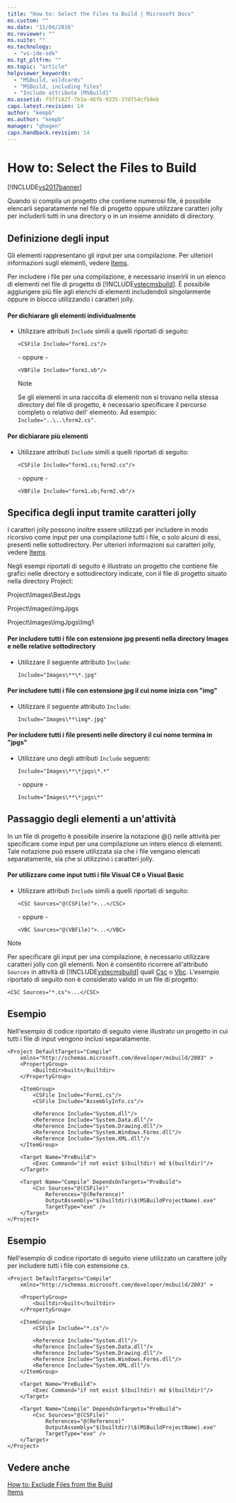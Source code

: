 ```yaml
---
title: "How to: Select the Files to Build | Microsoft Docs"
ms.custom: ""
ms.date: "11/04/2016"
ms.reviewer: ""
ms.suite: ""
ms.technology: 
  - "vs-ide-sdk"
ms.tgt_pltfrm: ""
ms.topic: "article"
helpviewer_keywords: 
  - "MSBuild, wildcards"
  - "MSBuild, including files"
  - "Include attribute [MSBuild]"
ms.assetid: f5ff182f-7b3a-46fb-9335-37df54cfb8eb
caps.latest.revision: 14
author: "kempb"
ms.author: "kempb"
manager: "ghogen"
caps.handback.revision: 14
---
```

# How to: Select the Files to Build
[!INCLUDE[vs2017banner](../code-quality/includes/vs2017banner.md)]

Quando si compila un progetto che contiene numerosi file, è possibile elencarli separatamente nel file di progetto oppure utilizzare caratteri jolly per includerli tutti in una directory o in un insieme annidato di directory.  
  
## Definizione degli input  
 Gli elementi rappresentano gli input per una compilazione.  Per ulteriori informazioni sugli elementi, vedere [Items](../msbuild/msbuild-items.md).  
  
 Per includere i file per una compilazione, è necessario inserirli in un elenco di elementi nel file di progetto di [!INCLUDE[vstecmsbuild](../extensibility/internals/includes/vstecmsbuild_md.md)].  È possibile aggiungere più file agli elenchi di elementi includendoli singolarmente oppure in blocco utilizzando i caratteri jolly.  
  
#### Per dichiarare gli elementi individualmente  
  
-   Utilizzare attributi `Include` simili a quelli riportati di seguito:  
  
     `<CSFile Include="form1.cs"/>`  
  
     \- oppure \-  
  
     `<VBFile Include="form1.vb"/>`  
  
    > [!NOTE]
    >  Se gli elementi in una raccolta di elementi non si trovano nella stessa directory del file di progetto, è necessario specificare il percorso completo o relativo dell' elemento.  Ad esempio: `Include="..\..\form2.cs"`.  
  
#### Per dichiarare più elementi  
  
-   Utilizzare attributi `Include` simili a quelli riportati di seguito:  
  
     `<CSFile Include="form1.cs;form2.cs"/>`  
  
     \- oppure \-  
  
     `<VBFile Include="form1.vb;form2.vb"/>`  
  
## Specifica degli input tramite caratteri jolly  
 I caratteri jolly possono inoltre essere utilizzati per includere in modo ricorsivo come input per una compilazione tutti i file, o solo alcuni di essi, presenti nelle sottodirectory.  Per ulteriori informazioni sui caratteri jolly, vedere [Items](../msbuild/msbuild-items.md).  
  
 Negli esempi riportati di seguito è illustrato un progetto che contiene file grafici nelle directory e sottodirectory indicate, con il file di progetto situato nella directory Project:  
  
 Project\\Images\\BestJpgs  
  
 Project\\Images\\ImgJpgs  
  
 Project\\Images\\ImgJpgs\\Img1  
  
#### Per includere tutti i file con estensione jpg presenti nella directory Images e nelle relative sottodirectory  
  
-   Utilizzare il seguente attributo `Include`:  
  
     `Include="Images\**\*.jpg"`  
  
#### Per includere tutti i file con estensione jpg il cui nome inizia con "img"  
  
-   Utilizzare il seguente attributo `Include`:  
  
     `Include="Images\**\img*.jpg"`  
  
#### Per includere tutti i file presenti nelle directory il cui nome termina in "jpgs"  
  
-   Utilizzare uno degli attributi `Include` seguenti:  
  
     `Include="Images\**\*jpgs\*.*"`  
  
     \- oppure \-  
  
     `Include="Images\**\*jpgs\*"`  
  
## Passaggio degli elementi a un'attività  
 In un file di progetto è possibile inserire la notazione @\(\) nelle attività per specificare come input per una compilazione un intero elenco di elementi.  Tale notazione può essere utilizzata sia che i file vengano elencati separatamente, sia che si utilizzino i caratteri jolly.  
  
#### Per utilizzare come input tutti i file Visual C\# o Visual Basic  
  
-   Utilizzare attributi `Include` simili a quelli riportati di seguito:  
  
     `<CSC Sources="@(CSFile)">...</CSC>`  
  
     \- oppure \-  
  
     `<VBC Sources="@(VBFile)">...</VBC>`  
  
> [!NOTE]
>  Per specificare gli input per una compilazione, è necessario utilizzare caratteri jolly con gli elementi. Non è consentito ricorrere all'attributo `Sources` in attività di [!INCLUDE[vstecmsbuild](../extensibility/internals/includes/vstecmsbuild_md.md)] quali [Csc](../msbuild/csc-task.md) o [Vbc](../msbuild/vbc-task.md).  L'esempio riportato di seguito non è considerato valido in un file di progetto:  
>   
>  `<CSC Sources="*.cs">...</CSC>`  
  
## Esempio  
 Nell'esempio di codice riportato di seguito viene illustrato un progetto in cui tutti i file di input vengono inclusi separatamente.  
  
```  
<Project DefaultTargets="Compile"  
    xmlns="http://schemas.microsoft.com/developer/msbuild/2003" >  
    <PropertyGroup>  
        <Builtdir>built</Builtdir>  
    </PropertyGroup>  
  
    <ItemGroup>  
        <CSFile Include="Form1.cs"/>  
        <CSFile Include="AssemblyInfo.cs"/>  
  
        <Reference Include="System.dll"/>  
        <Reference Include="System.Data.dll"/>  
        <Reference Include="System.Drawing.dll"/>  
        <Reference Include="System.Windows.Forms.dll"/>  
        <Reference Include="System.XML.dll"/>  
    </ItemGroup>  
  
    <Target Name="PreBuild">  
        <Exec Command="if not exist $(builtdir) md $(builtdir)"/>  
    </Target>  
  
    <Target Name="Compile" DependsOnTargets="PreBuild">  
        <Csc Sources="@(CSFile)"  
            References="@(Reference)"  
            OutputAssembly="$(builtdir)\$(MSBuildProjectName).exe"  
            TargetType="exe" />  
    </Target>  
</Project>  
```  
  
## Esempio  
 Nell'esempio di codice riportato di seguito viene utilizzato un carattere jolly per includere tutti i file con estensione cs.  
  
```  
<Project DefaultTargets="Compile"  
    xmlns="http://schemas.microsoft.com/developer/msbuild/2003" >  
  
    <PropertyGroup>  
        <builtdir>built</builtdir>  
    </PropertyGroup>  
  
    <ItemGroup>  
        <CSFile Include="*.cs"/>  
  
        <Reference Include="System.dll"/>  
        <Reference Include="System.Data.dll"/>  
        <Reference Include="System.Drawing.dll"/>  
        <Reference Include="System.Windows.Forms.dll"/>  
        <Reference Include="System.XML.dll"/>  
    </ItemGroup>  
  
    <Target Name="PreBuild">  
        <Exec Command="if not exist $(builtdir) md $(builtdir)"/>  
    </Target>  
  
    <Target Name="Compile" DependsOnTargets="PreBuild">  
        <Csc Sources="@(CSFile)"  
            References="@(Reference)"  
            OutputAssembly="$(builtdir)\$(MSBuildProjectName).exe"  
            TargetType="exe" />  
    </Target>  
</Project>  
```  
  
## Vedere anche  
 [How to: Exclude Files from the Build](../msbuild/how-to-exclude-files-from-the-build.md)   
 [Items](../msbuild/msbuild-items.md)